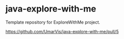# java-explore-with-me
Template repository for ExploreWithMe project.

https://github.com/UmarVis/java-explore-with-me/pull/5
